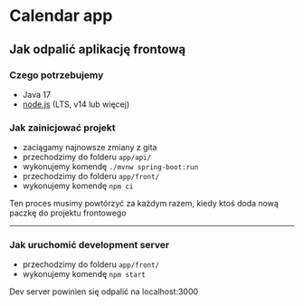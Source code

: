 # Calendar app

## Jak odpalić aplikację frontową

### Czego potrzebujemy

- Java 17
- [node.js](https://nodejs.org/en/download/) (LTS, v14 lub więcej)

### Jak zainicjować projekt

- zaciągamy najnowsze zmiany z gita
- przechodzimy do folderu `app/api/`
- wykonujemy komendę `./mvnw spring-boot:run`
- przechodzimy do folderu `app/front/`
- wykonujemy komendę `npm ci`

Ten proces musimy powtórzyć za każdym razem, kiedy ktoś doda nową paczkę do projektu frontowego

<hr />

### Jak uruchomić development server

- przechodzimy do folderu `app/front/`
- wykonujemy komendę `npm start`

Dev server powinien się odpalić na localhost:3000